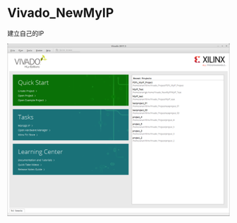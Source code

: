 # Vivado_NewMyIP
建立自己的IP

![GITHUB](https://raw.githubusercontent.com/ANAN030/Vivado_NewMyIP/master/image/1.png "01")
